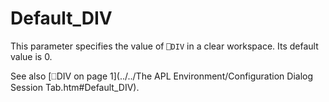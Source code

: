 # Default_DIV

This parameter specifies the value of `⎕DIV` in a clear workspace. Its default value is 0.

See also [⎕DIV on page 1](../../The APL Environment/Configuration Dialog Session Tab.htm#Default_DIV).
